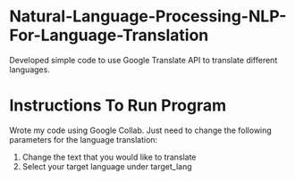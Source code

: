 # Natural-Language-Processing-NLP-For-Language-Translation
Developed simple code to use Google Translate API to translate different languages. 

# Instructions To Run Program
Wrote my code using Google Collab. Just need to change the following parameters for the language translation:
  1. Change the text that you would like to translate
  2. Select your target language under target_lang
